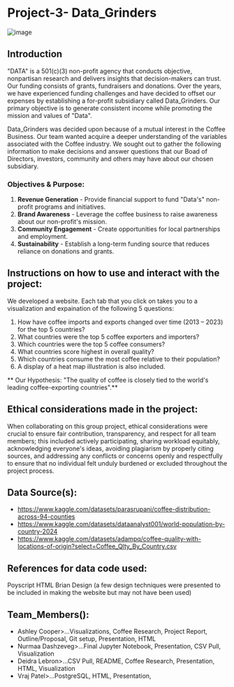 # Project-3- Data_Grinders 

![image](https://github.com/user-attachments/assets/6967eefc-5254-4766-bba0-8a8b992fb5d4)

## Introduction
"DATA" is a 501(c)(3) non-profit agency that conducts objective, nonpartisan research and delivers insights that decision-makers can trust. Our funding consists of grants, fundraisers and donations. Over the years, we have experienced funding challenges and have decided to offset our expenses by establishing a for-profit subsidiary called Data_Grinders. Our primary objective is to generate consistent income while promoting the mission and values of "Data".  

Data_Grinders was decided upon because of a mutual interest in the Coffee Business. Our team wanted acquire a deeper understanding of the variables associated with the Coffee industry. We sought out to gather the following information to make decisions and answer questions that our Boad of Directors, investors, community and others may have about our chosen subsidiary.

### **Objectives & Purpose:**
1. **Revenue Generation** - Provide financial support to fund "Data's" non-profit programs and initiatives.  
2. **Brand Awareness** - Leverage the coffee business to raise awareness about our non-profit's mission.  
3. **Community Engagement** - Create opportunities for local partnerships and employment.  
4. **Sustainability** - Establish a long-term funding source that reduces reliance on donations and grants.

## Instructions on how to use and interact with the project:
We developed a website. Each tab that you click on takes you to a visualization and expaination of the following 5 questions:
1. How have coffee imports and exports changed over time (2013 – 2023) for the top 5 countries?
2. What countries were the top 5 coffee exporters and importers?
3. Which countries were the top 5 coffee consumers?
4. What countries score highest in overall quality?
5. Which countries consume the most coffee relative to their population?
6. A display of a heat map illustration is also included.
   
  ** Our Hypothesis: "The quality of coffee is closely tied to the world's leading coffee-exporting countries".**

## Ethical considerations made in the project:
When collaborating on this group project, ethical considerations were crucial to ensure fair contribution, transparency, and respect for all team members; this included actively participating, sharing workload equitably, acknowledging everyone's ideas, avoiding plagiarism by properly citing sources, and addressing any conflicts or concerns openly and respectfully to ensure that no individual felt unduly burdened or excluded throughout the project process. 

## Data Source(s):
- https://www.kaggle.com/datasets/parasrupani/coffee-distribution-across-94-counties
- https://www.kaggle.com/datasets/dataanalyst001/world-population-by-country-2024
- https://www.kaggle.com/datasets/adampq/coffee-quality-with-locations-of-origin?select=Coffee_Qlty_By_Country.csv

## References for data code used:
Poyscript
HTML 
Brian Design (a few design techniques were presented to be included in making the website but may not have been used)

## Team_Members():
- Ashley Cooper>...Visualizations, Coffee Research, Project Report, Outline/Proposal, Git setup, Presentation, HTML
- Nurmaa Dashzeveg>...Final Jupyter Notebook, Presentation, CSV Pull, Visualization
- Deidra Lebron>...CSV Pull, README, Coffee Research, Presentation, HTML, Visualization
- Vraj Patel>...PostgreSQL, HTML, Presentation, 

